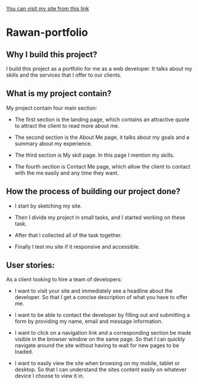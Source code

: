[You can visit my site from this link](https://gsg-g8.github.io/Rawan-Portfolio/)
 # Rawan-portfolio


## Why I build this project?

I build this project as a portfolio for me as a web developer. 
It talks about my skills and the services that I offer to our clients. 


 ## What is my project contain?

My project contain four main section:

* The first section is the landing page, which contains an attractive quote to attract the client to read more about me.

* The second section is the About Me page, it talks about  my goals and a summary about my experience.

* The third section is My skill page. In this page I mention my skills.

* The fourth section is Contact Me page, which allow the client to contact with the me easily and any time they want.



## How the process of building our project done?

* I start by sketching my site.

* Then I divide my project in small tasks, and I started working on these task.

* After that I collected all of the task together.
* Finally I test mu site if it responsive and accessible.

## User stories:
        
As a client looking to hire a team of developers:

* I want to visit your site and immediately see a headline about the developer. So that I get a concise description of what you have to offer me.

* I want to be able to contact the developer by filling out and submitting a form by providing my name, email and message information. 

* I want to click on a navigation link and a corresponding section be made visible in the browser window on the same page. So that I can quickly navigate around the site without having to wait for new pages to be loaded.

* I want to easily view the site when browsing on my mobile, tablet or desktop. So that I can understand the sites content easily on whatever device I choose to view it in.


